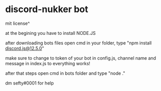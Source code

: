 # discord-nukker bot
mit license^

at the begining you have to install NODE.JS

after downloading bots files open cmd in your folder, type "npm install discord.js@12.5.0"

make sure to change to token of your bot in config.js, channel name and message in index.js to everything works!

after that steps open cmd in bots folder and type "node ."

dm sefty#0001 for help
